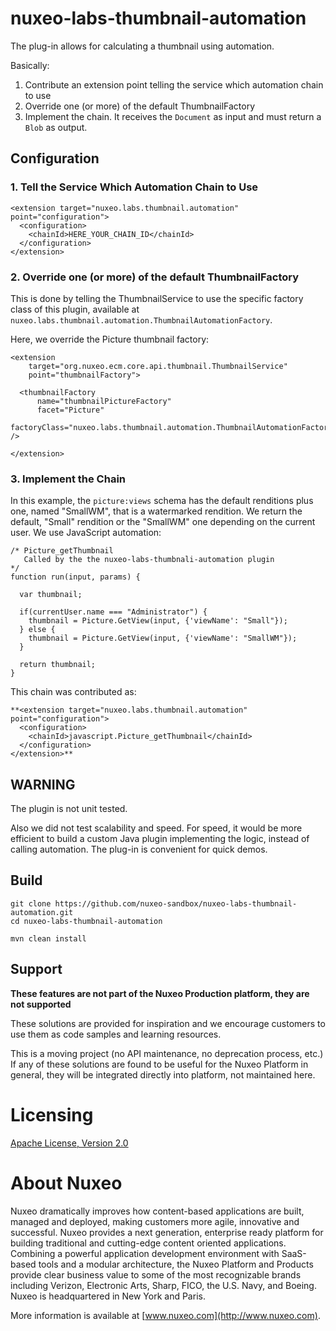 # nuxeo-labs-thumbnail-automation

The plug-in allows for calculating a thumbnail using automation.

Basically:

1. Contribute an extension point telling the service which automation chain to use
2. Override one (or more) of the default ThumbnailFactory
3. Implement the chain. It receives the `Document` as input and must return a `Blob` as output.

## Configuration

### 1. Tell the Service Which Automation Chain to Use
```
<extension target="nuxeo.labs.thumbnail.automation" point="configuration">
  <configuration>
    <chainId>HERE_YOUR_CHAIN_ID</chainId>
  </configuration>
</extension>
```

### 2. Override one (or more) of the default ThumbnailFactory

This is done by telling the ThumbnailService to use the specific factory class of this plugin, available at `nuxeo.labs.thumbnail.automation.ThumbnailAutomationFactory`.

Here, we override the Picture thumbnail factory:

```
<extension
    target="org.nuxeo.ecm.core.api.thumbnail.ThumbnailService"
    point="thumbnailFactory">
    
  <thumbnailFactory
      name="thumbnailPictureFactory"
      facet="Picture"
      factoryClass="nuxeo.labs.thumbnail.automation.ThumbnailAutomationFactory" />
    
</extension>
```

### 3. Implement the Chain

In this example, the `picture:views` schema has the default renditions plus one, named "SmallWM", that is a watermarked rendition. We return the default, "Small" rendition or the "SmallWM" one depending on the current user. We use JavaScript automation:

```
/* Picture_getThumbnail
   Called by the the nuxeo-labs-thumbnali-automation plugin
*/
function run(input, params) {
  
  var thumbnail;
    
  if(currentUser.name === "Administrator") {
    thumbnail = Picture.GetView(input, {'viewName': "Small"});
  } else {
    thumbnail = Picture.GetView(input, {'viewName': "SmallWM"});
  }
  
  return thumbnail;
}
```


This chain was contributed as:

```
**<extension target="nuxeo.labs.thumbnail.automation" point="configuration">
  <configuration>
    <chainId>javascript.Picture_getThumbnail</chainId>
  </configuration>
</extension>**
```

## WARNING

The plugin is not unit tested.

Also we did not test scalability and speed. For speed, it would be more efficient to build a custom Java plugin implementing the logic, instead of calling automation. The plug-in is convenient for quick demos.

## Build

    git clone https://github.com/nuxeo-sandbox/nuxeo-labs-thumbnail-automation.git
    cd nuxeo-labs-thumbnail-automation
    
    mvn clean install


## Support

**These features are not part of the Nuxeo Production platform, they are not supported**

These solutions are provided for inspiration and we encourage customers to use them as code samples and learning resources.

This is a moving project (no API maintenance, no deprecation process, etc.) If any of these solutions are found to be useful for the Nuxeo Platform in general, they will be integrated directly into platform, not maintained here.


# Licensing

[Apache License, Version 2.0](http://www.apache.org/licenses/LICENSE-2.0)


# About Nuxeo

Nuxeo dramatically improves how content-based applications are built, managed and deployed, making customers more agile, innovative and successful. Nuxeo provides a next generation, enterprise ready platform for building traditional and cutting-edge content oriented applications. Combining a powerful application development environment with SaaS-based tools and a modular architecture, the Nuxeo Platform and Products provide clear business value to some of the most recognizable brands including Verizon, Electronic Arts, Sharp, FICO, the U.S. Navy, and Boeing. Nuxeo is headquartered in New York and Paris.

More information is available at [www.nuxeo.com](http://www.nuxeo.com). 
